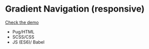 # Gradient Navigation (responsive)

[Check the demo](https://codepen.io/nat-davydova/pen/mNOMBV)

- Pug/HTML
- SCSS/CSS
- JS (ES6)/ Babel


 
